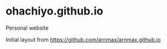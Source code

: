 # ohachiyo.github.io
Personal website

Initial layout from https://github.com/arnmax/arnmax.github.io
